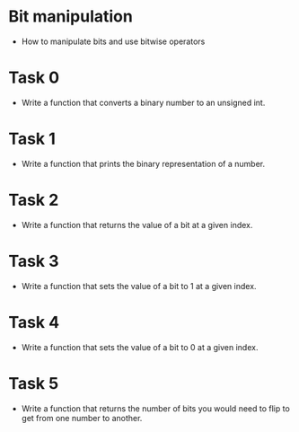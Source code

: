 # Bit manipulation
* How to manipulate bits and use bitwise operators
# Task 0
* Write a function that converts a binary number to an unsigned int.
# Task 1
* Write a function that prints the binary representation of a number.
# Task 2
* Write a function that returns the value of a bit at a given index.
# Task 3
* Write a function that sets the value of a bit to 1 at a given index.
# Task 4
* Write a function that sets the value of a bit to 0 at a given index.
# Task 5
* Write a function that returns the number of bits you would need to flip to get from one number to another.

